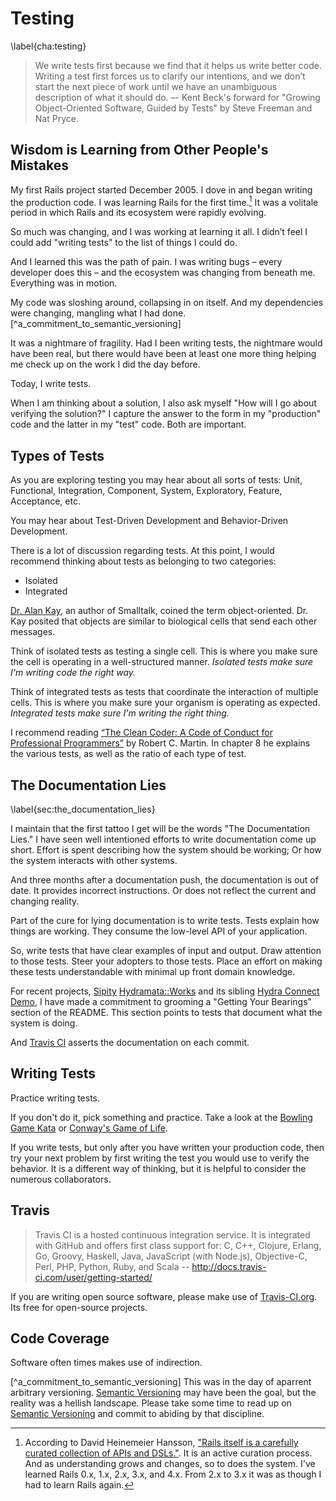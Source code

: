 # Testing
\label{cha:testing}

> We write tests first because we find that it helps us write better code.
> Writing a test first forces us to clarify our intentions, and we don’t start the next piece of work until we have an unambiguous description of what it should do.
> –- Kent Beck's forward for "Growing Object-Oriented Software, Guided by Tests" by Steve Freeman and Nat Pryce.

## Wisdom is Learning from Other People's Mistakes

My first Rails project started December 2005.
I dove in and began writing the production code.
I was learning Rails for the first time.[^learning_rails_for_the_first_time]
It was a volitale period in which Rails and its ecosystem were rapidly evolving.

So much was changing, and I was working at learning it all. I didn’t feel I could add "writing tests" to the list of things I could do.

And I learned this was the path of pain.
I was writing bugs – every developer does this – and the ecosystem was changing from beneath me.
Everything was in motion.

My code was sloshing around, collapsing in on itself.
And my dependencies were changing, mangling what I had done.[^a_commitment_to_semantic_versioning]

It was a nightmare of fragility.
Had I been writing tests, the nightmare would have been real, but there would have been at least one more thing helping me check up on the work I did the day before.

Today, I write tests.

When I am thinking about a solution, I also ask myself "How will I go about verifying the solution?"
I capture the answer to the form in my "production" code and the latter in my "test" code.
Both are important.

## Types of Tests

As you are exploring testing you may hear about all sorts of tests: Unit, Functional, Integration, Component, System, Exploratory, Feature, Acceptance, etc.

You may hear about Test-Driven Development and Behavior-Driven Development.

There is a lot of discussion regarding tests. At this point, I would recommend thinking about tests as belonging to two categories:

* Isolated
* Integrated

[Dr. Alan Kay](http://en.wikipedia.org/wiki/Alan_Kay), an author of Smalltalk, coined the term object-oriented. Dr. Kay posited that objects are similar to biological cells that send each other messages.

Think of isolated tests as testing a single cell. This is where you make sure the cell is operating in a well-structured manner. *Isolated tests make sure I'm writing code the right way.*

Think of integrated tests as tests that coordinate the interaction of multiple cells. This is where you make sure your organism is operating as expected. *Integrated tests make sure I'm writing the right thing.*

I recommend reading [“The Clean Coder: A Code of Conduct for Professional Programmers”](http://www.amazon.com/The-Clean-Coder-Professional-Programmers/dp/0137081073) by Robert C. Martin. In chapter 8 he explains the various tests, as well as the ratio of each type of test.

## The Documentation Lies
\label{sec:the_documentation_lies}

I maintain that the first tattoo I get will be the words "The Documentation Lies."
I have seen well intentioned efforts to write documentation come up short.
Effort is spent describing how the system should be working; Or how the system interacts with other systems.

And three months after a documentation push, the documentation is out of date.
It provides incorrect instructions.
Or does not reflect the current and changing reality.

Part of the cure for lying documentation is to write tests.
Tests explain how things are working.
They consume the low-level API of your application.

So, write tests that have clear examples of input and output.
Draw attention to those tests.
Steer your adopters to those tests.
Place an effort on making these tests understandable with minimal up front domain knowledge.

For recent projects, [Sipity](https://github.com/ndlib/sipity) [Hydramata::Works](https://github.com/ndlib/hydramata-works) and its sibling [Hydra Connect Demo](https://github.com/ndlib/hydra_connect_demo), I have made a commitment to grooming a "Getting Your Bearings" section of the README.
This section points to tests that document what the system is doing.

And [Travis CI](http://travis-ci.org) asserts the documentation on each commit.

## Writing Tests

Practice writing tests.

If you don't do it, pick something and practice.
Take a look at the [Bowling Game Kata](http://butunclebob.com/ArticleS.UncleBob.TheBowlingGameKata) or [Conway's Game of Life](http://en.wikipedia.org/wiki/Conway's_Game_of_Life).

If you write tests, but only after you have written your production code, then try your next problem by first writing the test you would use to verify the behavior.
It is a different way of thinking, but it is helpful to consider the numerous collaborators.

## Travis

> Travis CI is a hosted continuous integration service.
> It is integrated with GitHub and offers first class support for:
> C, C++, Clojure, Erlang, Go, Groovy, Haskell, Java, JavaScript (with Node.js), Objective-C, Perl, PHP, Python, Ruby, and Scala
> -- http://docs.travis-ci.com/user/getting-started/

If you are writing open source software, please make use of [Travis-CI.org](https://travis-ci.org/).
Its free for open-source projects.

## Code Coverage

Software often times makes use of indirection.

[^learning_rails_for_the_first_time]: According to David Heinemeier Hansson, ["Rails itself is a carefully curated collection of APIs and DSLs."](http://david.heinemeierhansson.com/2012/the-parley-letter.html).
It is an active curation process. And as understanding grows and changes, so to does the system. I've learned Rails 0.x, 1.x, 2.x, 3.x, and 4.x. From 2.x to 3.x it was as though I had to learn Rails again.

[^a_commitment_to_semantic_versioning] This was in the day of aparrent arbitrary versioning. [Semantic Versioning](http://semver.org/) may have been the goal, but the reality was a hellish landscape. Please take some time to read up on [Semantic Versioning](http://semver.org/) and commit to abiding by that discipline.
